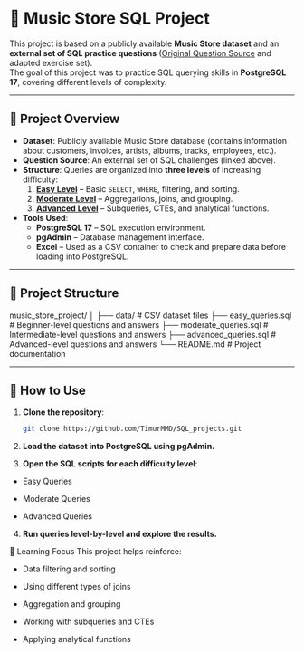 # 🎵 Music Store SQL Project

This project is based on a publicly available **Music Store dataset** and an **external set of SQL practice questions** ([Original Question Source](https://github.com/lerocha/chinook-database) and adapted exercise set).  
The goal of this project was to practice SQL querying skills in **PostgreSQL 17**, covering different levels of complexity.

---

## 📌 Project Overview
- **Dataset**: Publicly available Music Store database (contains information about customers, invoices, artists, albums, tracks, employees, etc.).
- **Question Source**: An external set of SQL challenges (linked above).
- **Structure**: Queries are organized into **three levels** of increasing difficulty:
  1. **[Easy Level](https://github.com/TimurMMD/SQL_projects/blob/main/music_store_project/easy_set.sql)** – Basic `SELECT`, `WHERE`, filtering, and sorting.
  2. **[Moderate Level](https://github.com/TimurMMD/SQL_projects/blob/main/music_store_project/moderate_set.sql)** – Aggregations, joins, and grouping.
  3. **[Advanced Level](https://github.com/TimurMMD/SQL_projects/blob/main/music_store_project/advance_set.sql)** – Subqueries, CTEs, and analytical functions.
- **Tools Used**:
  - **PostgreSQL 17** – SQL execution environment.
  - **pgAdmin** – Database management interface.
  - **Excel** – Used as a CSV container to check and prepare data before loading into PostgreSQL.

---

## 📂 Project Structure
music_store_project/
│
├── data/ # CSV dataset files
├── easy_queries.sql # Beginner-level questions and answers
├── moderate_queries.sql # Intermediate-level questions and answers
├── advanced_queries.sql # Advanced-level questions and answers
└── README.md # Project documentation

---

## 🚀 How to Use
1. **Clone the repository**:
   ```bash
   git clone https://github.com/TimurMMD/SQL_projects.git

2. **Load the dataset into PostgreSQL using pgAdmin.**

3. **Open the SQL scripts for each difficulty level**:

- Easy Queries

- Moderate Queries

- Advanced Queries

4. **Run queries level-by-level and explore the results.**

📖 Learning Focus
This project helps reinforce:

- Data filtering and sorting

- Using different types of joins

- Aggregation and grouping

- Working with subqueries and CTEs

- Applying analytical functions
